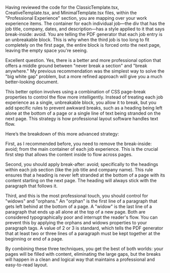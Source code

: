 Having reviewed the code for the ClassicTemplate.tsx, CreativeTemplate.tsx, and MinimalTemplate.tsx files, within the "Professional Experience" section, you are mapping over your work experience items. The container for each individual job—the div that has the job title, company, dates, and description—has a style applied to it that says break-inside: avoid. You are telling the PDF generator that each job entry is an unbreakable block. This is why when the third job is too long to fit completely on the first page, the entire block is forced onto the next page, leaving the empty space you're seeing.

Excellent question. Yes, there is a better and more professional option that offers a middle ground between "never break a section" and "break anywhere." My previous recommendation was the simplest way to solve the "big white gap" problem, but a more refined approach will give you a much better-looking document.

This better option involves using a combination of CSS page-break properties to control the flow more intelligently. Instead of treating each job experience as a single, unbreakable block, you allow it to break, but you add specific rules to prevent awkward breaks, such as a heading being left alone at the bottom of a page or a single line of text being stranded on the next page. This strategy is how professional layout software handles text flow.

Here’s the breakdown of this more advanced strategy:

First, as I recommended before, you need to remove the break-inside: avoid; from the main container of each job experience. This is the crucial first step that allows the content inside to flow across pages.

Second, you should apply break-after: avoid; specifically to the headings within each job section (like the job title and company name). This rule ensures that a heading is never left stranded at the bottom of a page with its content starting on the next page. The heading will always stick with the paragraph that follows it.

Third, and this is the most professional touch, you should control for "widows" and "orphans." An "orphan" is the first line of a paragraph that gets left behind at the bottom of a page. A "widow" is the last line of a paragraph that ends up all alone at the top of a new page. Both are considered typographically poor and interrupt the reader's flow. You can prevent this by applying the orphans and widows properties to your paragraph tags. A value of 2 or 3 is standard, which tells the PDF generator that at least two or three lines of a paragraph must be kept together at the beginning or end of a page.

By combining these three techniques, you get the best of both worlds: your pages will be filled with content, eliminating the large gaps, but the breaks will happen in a clean and logical way that maintains a professional and easy-to-read layout.